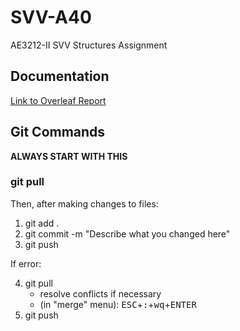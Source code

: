 # SVV-A40
AE3212-II SVV Structures Assignment

## Documentation
[Link to Overleaf Report](https://www.overleaf.com/3452777477dfwwxzvxjxpx)

## Git Commands

**ALWAYS START WITH THIS**

### git pull 

Then, after making changes to files:

1) git add .
2) git commit -m "Describe what you changed here"
3) git push

If error:

4) git pull
    - resolve conflicts if necessary
    - (in "merge" menu): <kbd>ESC</kbd>+<kbd>:</kbd>+<kbd>wq</kbd>+<kbd>ENTER</kbd>
5) git push
